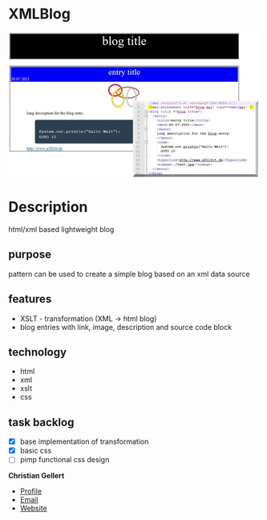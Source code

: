 # XMLBlog
![LOGO](img/screenshot.jpg)

# Description 
html/xml based lightweight blog

## purpose
pattern can  be used to create a simple blog based on an xml data source
	
## features
* XSLT - transformation (XML -> html blog)
* blog entries with link, image, description and source code block
	
## technology
* html
* xml
* xslt
* css
	
## task backlog
- [x] base implementation of transformation
- [x] basic css
- [ ] pimp functional css design

**Christian Gellert**

- [Profile](https://github.com/fuerchtegottt "Christian Gellert")
- [Email](mailto:christian.gellert@web.de?subject=Hi% "Hi!")
- [Website](http://www.g3ll3rt.de "Welcome")